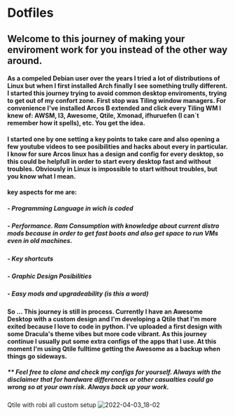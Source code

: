 # Dotfiles
## Welcome to this journey of making your enviroment work for you instead of the other way around.
#### As a compeled Debian user over the years I tried a lot of distributions of Linux but when I first installed Arch finally I see something trully different. I started this journey trying to avoid common desktop enviroments, trying to get out of my confort zone. First stop was Tiling window managers. For convenience I've installed Arcos B extended and click every Tiling WM I knew of: AWSM, I3, Awesome, Qtile, Xmonad, ifhuruefen (I can´t remember how it spells), etc. You get the idea.
#### I started one by one setting a key points to take care and also opening a few youtube videos to see posibilities and hacks about every in particular. I know for sure Arcos linux has a design and config for every desktop, so this could be helpfull in order to start every desktop fast and without troubles. Obviously in Linux is impossible to start without troubles, but you know what I mean.
#### key aspects for me are:
##### - Programming Language in wich is coded
##### - Performance. Ram Consumption *with knowledge about current distro mods* because in order to get fast boots and also get space to run VMs even in old machines.
##### - Key shortcuts
##### - Graphic Design Posibilities
##### - Easy mods and upgradeability (is this a word)

#### So ... This journey is still in process. Currently I have an Awesome Desktop with a custom design and I'm developing a Qtile that I'm more exited because I love to code in python. I've uploaded a first design with some Dracula's theme vibes but more code vibrant. As this journey continue I usually put some extra configs of the apps that I use. At this moment I'm using Qtile fulltime getting the Awesome as a backup when things go sideways.

##### ** Feel free to clone and check my configs for yourself. Always with the disclaimer that for hardware differences or other casualties could go wrong so at your own risk. Always back up your work.

Qtile with robi all custom setup
![2022-04-03_18-02](https://user-images.githubusercontent.com/93816676/161436942-6c6ddb8b-78b5-4f00-9ce8-63bdea8019ac.png)

